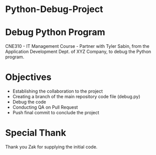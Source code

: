 # Python-Debug-Project
# Debug Python Program
CNE310 - IT Management Course - Partner with Tyler Sabin, from the Application Development Dept. of XYZ Company, to debug the Python program.
# Objectives
-  Establishing the collaboration to the project
-  Creating a branch of the main repository code file (debug.py)
-  Debug the code
-  Conducting QA on Pull Request 
-  Push final commit to conclude the project
# Special Thank
Thank you Zak for supplying the initial code.
